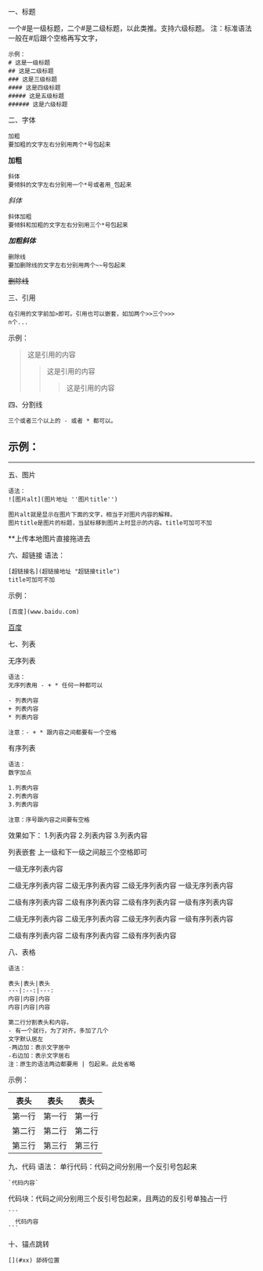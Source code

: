 一、标题

一个#是一级标题，二个#是二级标题，以此类推。支持六级标题。
注：标准语法一般在#后跟个空格再写文字，
```word
示例：
# 这是一级标题
## 这是二级标题
### 这是三级标题
#### 这是四级标题
##### 这是五级标题
###### 这是六级标题
```

二、字体
```word
加粗
要加粗的文字左右分别用两个*号包起来
```
**加粗**

```text
斜体
要倾斜的文字左右分别用一个*号或者用_包起来
```
*斜体*

```word
斜体加粗
要倾斜和加粗的文字左右分别用三个*号包起来
```
***加粗斜体***

```word
删除线
要加删除线的文字左右分别用两个~~号包起来
```
~~删除线~~


三、引用
```word
在引用的文字前加>即可。引用也可以嵌套，如加两个>>三个>>>
n个...
```

示例：

>这是引用的内容
>>这是引用的内容
>>
>>>这是引用的内容



四、分割线
```word
三个或者三个以上的 - 或者 * 都可以。
```
示例：
---
***

五、图片
```
语法：
![图片alt](图片地址 ''图片title'')

图片alt就是显示在图片下面的文字，相当于对图片内容的解释。
图片title是图片的标题，当鼠标移到图片上时显示的内容。title可加可不加
```

**上传本地图片直接拖进去

六、超链接
语法：
```
[超链接名](超链接地址 "超链接title")
title可加可不加
```

示例：

```
[百度](www.baidu.com)
```
[百度](www.baidu.com)


七、列表

无序列表
```word
语法：
无序列表用 - + * 任何一种都可以

- 列表内容
+ 列表内容
* 列表内容

注意：- + * 跟内容之间都要有一个空格
```

有序列表
```word
语法：
数字加点

1.列表内容
2.列表内容
3.列表内容

注意：序号跟内容之间要有空格
```
效果如下：
1.列表内容
2.列表内容
3.列表内容

列表嵌套
上一级和下一级之间敲三个空格即可

一级无序列表内容

二级无序列表内容
二级无序列表内容
二级无序列表内容
一级无序列表内容

二级有序列表内容
二级有序列表内容
二级有序列表内容
一级有序列表内容

二级无序列表内容
二级无序列表内容
二级无序列表内容
一级有序列表内容

二级有序列表内容
二级有序列表内容
二级有序列表内容

八、表格

```word
语法：

表头|表头|表头
---|:--:|---:
内容|内容|内容
内容|内容|内容

第二行分割表头和内容。
- 有一个就行，为了对齐，多加了几个
文字默认居左
-两边加：表示文字居中
-右边加：表示文字居右
注：原生的语法两边都要用 | 包起来。此处省略
```
示例：

| 表头 | 表头 | 表头 |
| --- | --- | --- |
|第一行|第一行|第一行|
|第二行|第二行|第二行|
|第三行|第三行|第三行|


九、代码
语法：
单行代码：代码之间分别用一个反引号包起来

    `代码内容`

代码块：代码之间分别用三个反引号包起来，且两边的反引号单独占一行

    ```
      代码内容
    ```

十、锚点跳转

    [](#xx) 舔砖位置

